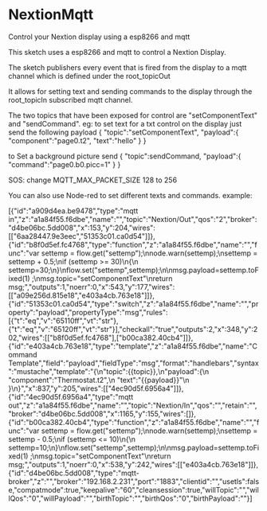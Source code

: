 # NextionMqtt
Control your Nextion display using a esp8266 and mqtt

This sketch uses a esp8266 and mqtt to control a Nextion Display.

The sketch publishers every event that is fired from the display to a mqtt channel
which is defined under the root_topicOut

It allows for setting text and sending commands to the display through the root_topicIn
subscribed mqtt channel.

The two topics that have been exposed for control are "setComponentText" and "sendCommand".
eg: to set text for a txt control on the display just send the following payload
  {
"topic":"setComponentText",
"payload":{
  "component":"page0.t2",
   "text":"hello"
 }
}

to Set a background picture send
 {
"topic":sendCommand,
"payload":{
  "command":"page0.b0.picc=1"
 }
}

SOS: change MQTT_MAX_PACKET_SIZE 128 to 256

You can also use Node-red to set different texts and commands.
example:  

[{"id":"a909d4ea.be9478","type":"mqtt in","z":"a1a84f55.f6dbe","name":"","topic":"Nextion/Out","qos":"2","broker":"d4be06bc.5dd008","x":153,"y":204,"wires":[["6aa28447.9e3eec","51353c01.ca0d54"]]},{"id":"b8f0d5ef.fc4768","type":"function","z":"a1a84f55.f6dbe","name":"","func":"var settemp = flow.get(\"settemp\");\nnode.warn(settemp);\nsettemp = settemp + 0.5;\nif (settemp >= 30)\n{\n    settemp=30;\n}\nflow.set(\"settemp\",settemp);\n\nmsg.payload=settemp.toFixed(1) ;\nmsg.topic=\"setComponentText\"\nreturn msg;","outputs":1,"noerr":0,"x":543,"y":177,"wires":[["a09e256d.815e18","e403a4cb.763e18"]]},{"id":"51353c01.ca0d54","type":"switch","z":"a1a84f55.f6dbe","name":"","property":"payload","propertyType":"msg","rules":[{"t":"eq","v":"65110ff","vt":"str"},{"t":"eq","v":"65120ff","vt":"str"}],"checkall":"true","outputs":2,"x":348,"y":202,"wires":[["b8f0d5ef.fc4768"],["b00ca382.40cb4"]]},{"id":"e403a4cb.763e18","type":"template","z":"a1a84f55.f6dbe","name":"Command Template","field":"payload","fieldType":"msg","format":"handlebars","syntax":"mustache","template":"{\n\"topic\":{{topic}},\n\"payload\":{\n  \"component\":\"Thermostat.t2\",\n   \"text\":\"{{payload}}\"\n }\n}","x":837,"y":205,"wires":[["4ec90d5f.6956a4"]]},{"id":"4ec90d5f.6956a4","type":"mqtt out","z":"a1a84f55.f6dbe","name":"","topic":"Nextion/In","qos":"","retain":"","broker":"d4be06bc.5dd008","x":1165,"y":155,"wires":[]},{"id":"b00ca382.40cb4","type":"function","z":"a1a84f55.f6dbe","name":"","func":"var settemp = flow.get(\"settemp\");\nnode.warn(settemp);\nsettemp = settemp - 0.5;\nif (settemp <= 10)\n{\n    settemp=10;\n}\nflow.set(\"settemp\",settemp);\n\nmsg.payload=settemp.toFixed(1) ;\nmsg.topic=\"setComponentText\"\nreturn msg;","outputs":1,"noerr":0,"x":538,"y":242,"wires":[["e403a4cb.763e18"]]},{"id":"d4be06bc.5dd008","type":"mqtt-broker","z":"","broker":"192.168.2.231","port":"1883","clientid":"","usetls":false,"compatmode":true,"keepalive":"60","cleansession":true,"willTopic":"","willQos":"0","willPayload":"","birthTopic":"","birthQos":"0","birthPayload":""}]
